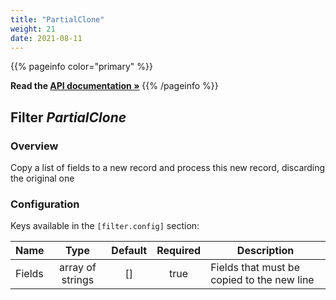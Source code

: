 ```yaml
---
title: "PartialClone"
weight: 21
date: 2021-08-11
---
```

{{% pageinfo color="primary" %}}

**Read the [API documentation &raquo;](https://pkg.go.dev/github.com/AdRoll/baker/filter#PartialClone)**
{{% /pageinfo %}}

## Filter *PartialClone*

### Overview
Copy a list of fields to a new record and process this new record, discarding the original one

### Configuration

Keys available in the `[filter.config]` section:

|Name|Type|Default|Required|Description|
|----|:--:|:-----:|:------:|-----------|
| Fields| array of strings| []| true| Fields that must be copied to the new line|

